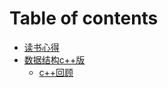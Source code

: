 # Table of contents

* [读书心得](README.md)
* [数据结构c++版](yu-bei-zhi-shi/README.md)
  * [c++回顾](yu-bei-zhi-shi/c++-hui-gu.md)

